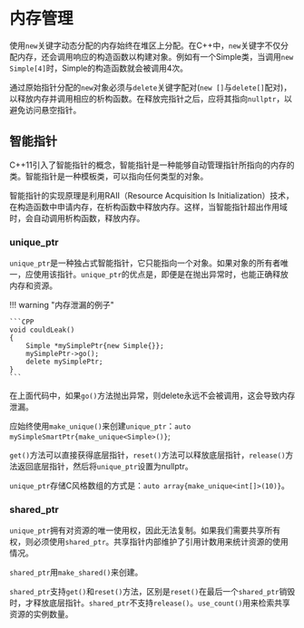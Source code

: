 # 内存管理

使用`new`关键字动态分配的内存始终在堆区上分配。在C++中，`new`关键字不仅分配内存，还会调用响应的构造函数以构建对象。例如有一个Simple类，当调用`new Simple[4]`时，Simple的构造函数就会被调用4次。

通过原始指针分配的`new`对象必须与`delete`关键字配对(`new []`与`delete[]`配对)，以释放内存并调用相应的析构函数。在释放完指针之后，应将其指向`nullptr`，以避免访问悬空指针。

## 智能指针

C++11引入了智能指针的概念，智能指针是一种能够自动管理指针所指向的内存的类。智能指针是一种模板类，可以指向任何类型的对象。

智能指针的实现原理是利用RAII（Resource Acquisition Is Initialization）技术，在构造函数中申请内存，在析构函数中释放内存。这样，当智能指针超出作用域时，会自动调用析构函数，释放内存。

### unique_ptr

`unique_ptr`是一种独占式智能指针，它只能指向一个对象。如果对象的所有者唯一，应使用该指针。`unique_ptr`的优点是，即便是在抛出异常时，也能正确释放内存和资源。

!!! warning "内存泄漏的例子"

    ```CPP
    void couldLeak()
    {
        Simple *mySimplePtr{new Simple{}};
        mySimplePtr->go();
        delete mySimplePtr;
    }
    ```

在上面代码中，如果`go()`方法抛出异常，则delete永远不会被调用，这会导致内存泄漏。

应始终使用`make_unique()`来创建`unique_ptr`：`auto mySimpleSmartPtr{make_unique<Simple>()}`;

`get()`方法可以直接获得底层指针，`reset()`方法可以释放底层指针，`release()`方法返回底层指针，然后将`unique_ptr`设置为nullptr。

`unique_ptr`存储C风格数组的方式是：`auto array{make_unique<int[]>(10)}`。

### shared_ptr

`unique_ptr`拥有对资源的唯一使用权，因此无法复制。如果我们需要共享所有权，则必须使用`shared_ptr`。共享指针内部维护了引用计数用来统计资源的使用情况。

`shared_ptr`用`make_shared()`来创建。

`shared_ptr`支持`get()`和`reset()`方法，区别是`reset()`在最后一个`shared_ptr`销毁时，才释放底层指针。`shared_ptr`不支持`release()`。`use_count()`用来检索共享资源的实例数量。
